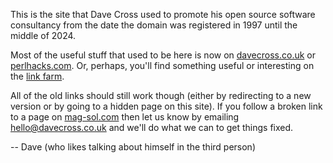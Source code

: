 
This is the site that Dave Cross used to promote his open source software
consultancy from the date the domain was registered in 1997 until the 
middle of 2024.

Most of the useful stuff that used to be here is now on
[davecross.co.uk](https://davecross.co.uk/) or
[perlhacks.com](https://perlhacks.com/). Or, perhaps, you'll find something
useful or interesting on the [link farm](https://links.davecross.co.uk/).

All of the old links should still work though (either by redirecting to a new
version or by going to a hidden page on this site). If you follow a broken
link to a page on [mag-sol.com](https://mag-sol.com/) then let us know by
emailing [hello@davecross.co.uk](mailto:hello@davecross.co.uk) and we'll do
what we can to get things fixed.

-- Dave (who likes talking about himself in the third person)
